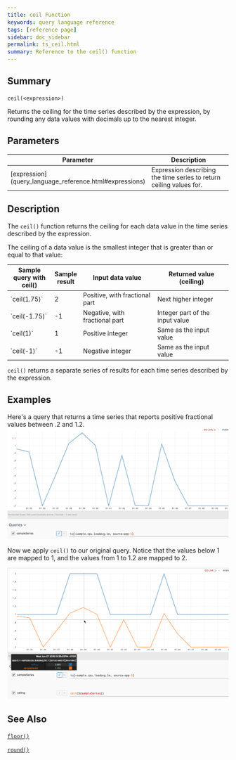 ```yaml
---
title: ceil Function
keywords: query language reference
tags: [reference page]
sidebar: doc_sidebar
permalink: ts_ceil.html
summary: Reference to the ceil() function
---
```

## Summary
```
ceil(<expression>)
```
Returns the ceiling for the time series described by the expression, by rounding any data values with decimals up to the nearest integer.

## Parameters
<table>
<tbody>
<thead>
<tr><th width="20%">Parameter</th><th width="80%">Description</th></tr>
</thead>
<tr>
<td markdown="span"> [expression](query_language_reference.html#expressions)</td>
<td>Expression describing the time series to return ceiling values for. </td></tr>
</tbody>
</table>


## Description

The `ceil()` function returns the ceiling for each data value in the time series described by the expression. 

The ceiling of a data value is the smallest integer that is greater than or equal to that value:

<table>
<tbody>
<thead>
<tr><th width="20%">Sample query with ceil()</th><th width="10%">Sample result</th><th width="35%">Input data value</th><th width="35%">Returned value (ceiling)</th></tr>
</thead>
<tr><td markdown="span">`ceil(1.75)`</td> <td> 2 </td> <td>Positive, with fractional part</td><td>Next higher integer</td></tr>
<tr><td markdown="span">`ceil(-1.75)`</td><td> -1 </td> <td>Negative, with fractional part</td><td>Integer part of the input value</td></tr>
<tr><td markdown="span">`ceil(1)`</td><td> 1 </td> <td>Positive integer</td><td>Same as the input value</td></tr>
<tr><td markdown="span">`ceil(-1)`</td><td> -1</td> <td>Negative integer</td><td>Same as the input value</td></tr>
</tbody>
</table>

`ceil()` returns a separate series of results for each time series described by the expression.

## Examples

Here's a query that returns a time series that reports positive fractional values between .2 and 1.2. 
![ceil before](images/ts_ceil_before.png)

Now we apply `ceil()` to our original query. Notice that the values below 1 are mapped to 1, and the values from 1 to 1.2 are mapped to 2.
  
![ceil after](images/ts_ceil_after.png)

## See Also

[`floor()`](ts_floor.html)

[`round()`](ts_round.html)
